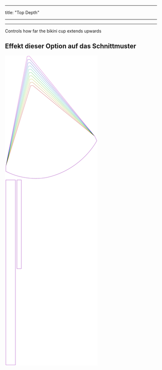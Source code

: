 - - -
title: "Top Depth"
- - -

---

Controls how far the bikini cup extends upwards

## Effekt dieser Option auf das Schnittmuster

![Dieses Bild zeigt den Effekt dieser Option, indem es mehrere Varianten überlagert, die einen anderen Wert für diese Option haben](bee_topdepth_sample.svg "Effekt dieser Option auf das Schnittmuster")
